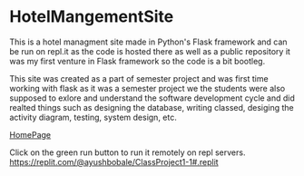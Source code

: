 # HotelMangementSite
This is a hotel managment site made in Python's Flask framework and can be run on repl.it as the code is hosted there as well as a public repository it was my first venture in Flask framework so the code is a bit bootleg.

This site was created as a part of semester project and was first time working with flask as it was a semester project we the students were also supposed to exlore and understand the software development cycle and did realted things such as designing the database, writing classed, desiging the activity diagram, testing, system design, etc.

[HomePage](https://github.com/AyushBobale/HotelMangementSite/blob/main/Screenshots/Homepage.png?raw=true)

Click on the green run button to run it remotely on repl servers.
https://replit.com/@ayushbobale/ClassProject1-1#.replit
